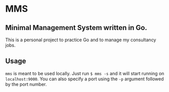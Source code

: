 # MMS

## Minimal Management System written in Go.

This is a personal project to practice Go and to manage my consultancy jobs.

## Usage

`mms` is meant to be used locally. Just run `$ mms -s` and it will start running on `localhost:9000`. You can also specify a port using the `-p` argument followed by the port number.
